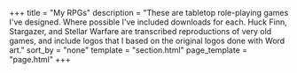 +++
title = "My RPGs"
description = "These are tabletop role-playing games I've designed. Where possible I've included downloads for each. Huck Finn, Stargazer, and Stellar Warfare are transcribed reproductions of very old games, and include logos that I based on the original logos done with Word art."
sort_by = "none"
template = "section.html"
page_template = "page.html"
+++
